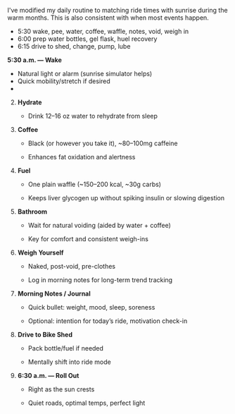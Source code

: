 I've modified my daily routine to matching ride times with sunrise during the warm months. This is also consistent with when most events happen.

- 5:30 wake, pee, water, coffee, waffle, notes, void, weigh in
- 6:00 prep water bottles, gel flask, huel recovery
- 6:15 drive to shed, change, pump, lube



**5:30 a.m. — Wake**

- Natural light or alarm (sunrise simulator helps)
- Quick mobility/stretch if desired
-
2. **Hydrate**
    
    - Drink 12–16 oz water to rehydrate from sleep
        
    
3. **Coffee**
    
    - Black (or however you take it), ~80–100mg caffeine
        
    - Enhances fat oxidation and alertness
        
    
4. **Fuel**
    
    - One plain waffle (~150–200 kcal, ~30g carbs)
        
    - Keeps liver glycogen up without spiking insulin or slowing digestion
        
    
5. **Bathroom**
    
    - Wait for natural voiding (aided by water + coffee)
        
    - Key for comfort and consistent weigh-ins
        
    
6. **Weigh Yourself**
    
    - Naked, post-void, pre-clothes
        
    - Log in morning notes for long-term trend tracking
        
    
7. **Morning Notes / Journal**
    
    - Quick bullet: weight, mood, sleep, soreness
        
    - Optional: intention for today’s ride, motivation check-in
        
    
8. **Drive to Bike Shed**
    
    - Pack bottle/fuel if needed
        
    - Mentally shift into ride mode
        
    
9. **6:30 a.m. — Roll Out**
    
    - Right as the sun crests
        
    - Quiet roads, optimal temps, perfect light